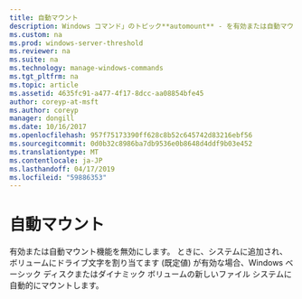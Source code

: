```yaml
---
title: 自動マウント
description: Windows コマンド」のトピック**automount** - を有効または自動マウント機能を無効にします。
ms.custom: na
ms.prod: windows-server-threshold
ms.reviewer: na
ms.suite: na
ms.technology: manage-windows-commands
ms.tgt_pltfrm: na
ms.topic: article
ms.assetid: 4635fc91-a477-4f17-8dcc-aa08854bfe45
author: coreyp-at-msft
ms.author: coreyp
manager: dongill
ms.date: 10/16/2017
ms.openlocfilehash: 957f75173390ff628c8b52c645742d83216ebf56
ms.sourcegitcommit: 0d0b32c8986ba7db9536e0b8648d4ddf9b03e452
ms.translationtype: MT
ms.contentlocale: ja-JP
ms.lasthandoff: 04/17/2019
ms.locfileid: "59886353"
---
```

# <a name="automount"></a>自動マウント



有効または自動マウント機能を無効にします。 ときに、システムに追加され、ボリュームにドライブ文字を割り当てます (既定値) が有効な場合、Windows ベーシック ディスクまたはダイナミック ボリュームの新しいファイル システムに自動的にマウントします。

